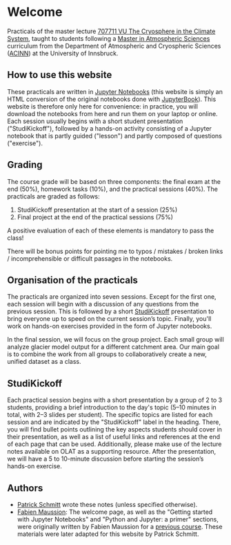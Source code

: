 # Welcome

Practicals of the master lecture [707711 VU The Cryosphere in the Climate System](https://lfuonline.uibk.ac.at/public/lfuonline_lv.details?sem_id_in=25S&lvnr_id_in=707711&sprache_in=en), taught to students following a [Master in Atmospheric Sciences](https://www.uibk.ac.at/en/programmes/ma-atmospheric-sciences/) curriculum from the Department of Atmospheric and Cryospheric Sciences ([ACINN](https://www.uibk.ac.at/acinn)) at the University of Innsbruck.

## How to use this website

These practicals are written in [Jupyter Notebooks](https://jupyter.org/) (this website is simply an HTML conversion of the original notebooks done with [JupyterBook](https://jupyterbook.org/)). This website is therefore only here for convenience: in practice, you will download the notebooks from here and run them on your laptop or online. Each session usually begins with a short student presentation ("StudiKickoff"), followed by a hands-on activity consisting of a Jupyter notebook that is partly guided ("lesson") and partly composed of questions ("exercise").

## Grading

The course grade will be based on three components: the final exam at the end (50%), homework tasks (10%), and the practical sessions (40%). The practicals are graded as follows:

1. StudiKickoff presentation at the start of a session (25%)
2. Final project at the end of the practical sessions (75%)

A positive evaluation of each of these elements is mandatory to pass the class!

There will be bonus points for pointing me to typos / mistakes / broken links / incomprehensible or difficult passages in the notebooks.

## Organisation of the practicals

The practicals are organized into seven sessions. Except for the first one, each session will begin with a discussion of any questions from the previous session. This is followed by a short [StudiKickoff](#StudiKickoff) presentation to bring everyone up to speed on the current session’s topic. Finally, you'll work on hands-on exercises provided in the form of Jupyter notebooks.

In the final session, we will focus on the group project. Each small group will analyze glacier model output for a different catchment area. Our main goal is to combine the work from all groups to collaboratively create a new, unified dataset as a class.

## StudiKickoff

Each practical session begins with a short presentation by a group of 2 to 3 students, providing a brief introduction to the day's topic (5–10 minutes in total, with 2–3 slides per student). The specific topics are listed for each session and are indicated by the "StudiKickoff" label in the heading. There, you will find bullet points outlining the key aspects students should cover in their presentation, as well as a list of useful links and references at the end of each page that can be used. Additionally, please make use of the lecture notes available on OLAT as a supporting resource. After the presentation, we will have a 5 to 10-minute discussion before starting the session’s hands-on exercise.

## Authors

- [Patrick Schmitt](https://www.uibk.ac.at/en/acinn/people/patrick-schmitt/) wrote these notes (unless specified otherwise).
- [Fabien Maussion](http://fabienmaussion.info/): The welcome page, as well as the "Getting started with Jupyter Notebooks" and "Python and Jupyter: a primer" sections, were originally written by Fabien Maussion for a [previous course](https://fabienmaussion.info/climate_system/welcome.html). These materials were later adapted for this website by Patrick Schmitt.
